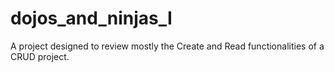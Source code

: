 # dojos_and_ninjas_I
A project designed to review mostly the Create and Read functionalities of a CRUD project.
